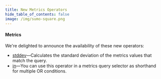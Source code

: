 ```yaml
---
title: New Metrics Operators
hide_table_of_contents: false
image: /img/sumo-square.png    
---
```


#### Metrics

We're delighted to announce the availability of these new operators:

* [stddev](https://help.sumologic.com/docs/metrics/metrics-operators/stddev)—Calculates the standard deviation of the metrics values that match the query.
* [in](https://help.sumologic.com/docs/metrics/metrics-operators/in)—You can use this operator in a metrics query selector as shorthand for multiple OR conditions.
